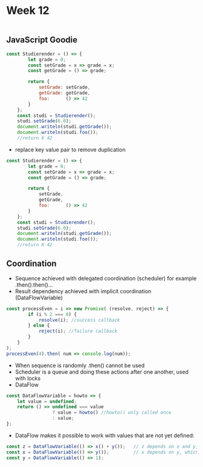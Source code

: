 # Week 12

```javascript
```

## JavaScript Goodie

```javascript
const Studierender = () => {
        let grade = 0;
        const setGrade = x => grade = x;
        const getGrade = () => grade;

        return {
            setGrade: setGrade,
            getGrade: getGrade,
            foo:      () => 42
        }
    };
    const studi = Studierender();
    studi.setGrade(6.0);
    document.writeln(studi.getGrade());
    document.writeln(studi.foo());
    //return 6 42
```

* replace key value pair to remove duplication

```javascript
const Studierender = () => {
        let grade = 0;
        const setGrade = x => grade = x;
        const getGrade = () => grade;

        return {
            setGrade,
            getGrade,
            foo:      () => 42
        }
    };
    const studi = Studierender();
    studi.setGrade(6.0);
    document.writeln(studi.getGrade());
    document.writeln(studi.foo());
    //return 6 42
```

## Coordination

* Sequence achieved with delegated coordination (scheduler) for example .then().then()...
* Result dependency achieved with implicit coordination (DataFlowVariable)

```javascript
const processEven = i => new Promise( (resolve, reject) => {
        if (i % 2 === 0) {
            resolve(i); //success callback
        } else {
            reject(i); //failure callback
        }
    }
);
processEven(4).then( num => console.log(num));
```

* When sequence is randomly .then() cannot be used
* Scheduler is a queue and doing these actions after one another, used with locks
* DataFlow

```javascript
const DataFlowVariable = howto => {
    let value = undefined;
    return () => undefined === value
                 ? value = howto() //howto() only called once
                 : value;
};
```

* DataFlow makes it possible to work with values that are not yet defined:

```javascript
const z = DataFlowVariable(() => x() + y());   // z depends on x and y, which are set later
const x = DataFlowVariable(() => y());         // x depends on y, which is set later
const y = DataFlowVariable(() => 1);
```
